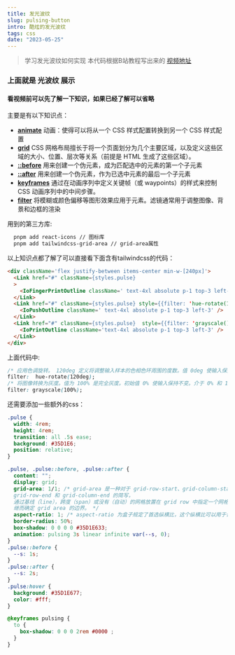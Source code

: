 ```yaml
---
title: 发光波纹
slug: pulsing-button
intro: 酷炫的发光波纹
tags: css
date: "2023-05-25"
---
```


> 学习发光波纹如何实现
> 本代码根据B站教程写出来的 [视频地址](https://www.bilibili.com/video/BV1cT4y1r78x/?vd_source=26a4aad2cbda10f889b9011c4ba6bbcc)

### 上面就是 光波纹 展示

#### 看视频前可以先了解一下知识，如果已经了解可以省略
主要是有以下知识点：
- **[animate](https://developer.mozilla.org/zh-CN/docs/Web/CSS/CSS_Animations/Using_CSS_animations)**
动画：使得可以将从一个 CSS 样式配置转换到另一个 CSS 样式配置
- **[grid](https://developer.mozilla.org/zh-CN/docs/Web/CSS/CSS_Grid_Layout)**
CSS 网格布局擅长于将一个页面划分为几个主要区域，以及定义这些区域的大小、位置、层次等关系（前提是 HTML 生成了这些区域）。
- **[::before](https://developer.mozilla.org/zh-CN/docs/Web/CSS/::before)**
用来创建一个伪元素，成为匹配选中的元素的第一个子元素
- **[::after](https://developer.mozilla.org/zh-CN/docs/Web/CSS/::after)**
用来创建一个伪元素，作为已选中元素的最后一个子元素
- **[keyframes](https://developer.mozilla.org/zh-CN/docs/Web/CSS/@keyframes)**
通过在动画序列中定义关键帧（或 waypoints）的样式来控制 CSS 动画序列中的中间步骤。
- **[filter](https://developer.mozilla.org/zh-CN/docs/Web/CSS/filter)**
将模糊或颜色偏移等图形效果应用于元素。滤镜通常用于调整图像、背景和边框的渲染

用到的第三方库:
```bash
  pnpm add react-icons // 图标库
  pnpm add tailwindcss-grid-area // grid-area属性
```

以上知识点都了解了可以直接看下面含有tailwindcss的代码：
```html
<div className='flex justify-between items-center min-w-[240px]'>
  <Link href="#" className={styles.pulse}
  >
    <IoFingerPrintOutline className=' text-4xl absolute p-1 top-3 left-3'/>
  </Link>
  <Link href="#" className={styles.pulse} style={{filter: 'hue-rotate(120deg)'}} >
    <IoPushOutline className=' text-4xl absolute p-1 top-3 left-3' />
  </Link>
  <Link href="#" className={styles.pulse}  style={{filter: 'grayscale()'}}>
    <IoPrintOutline className='text-4xl absolute p-1 top-3 left-3' />
  </Link>
</div>
```
上面代码中: 
```css
/* 应用色调旋转。 120deg 定义将调整输入样本的色相色环周围的度数。值 0deg 使输入保持不变。 */
filter:  hue-rotate(120deg);
/* 将图像转换为灰度。值为 100% 是完全灰度。初始值 0% 使输入保持不变。介于 0% 和 100% 之间的值会产生效果的线性乘数。默认100% */
filter: grayscale(100%);
```
还需要添加一些额外的css：
```css
.pulse {
  width: 4rem;
  height: 4rem;
  transition: all .5s ease;
  background: #35D1E6;
  position: relative;
}

.pulse, .pulse::before, .pulse::after {
  content: "";
  display: grid;
  grid-area: 1/1; /* grid-area 是一种对于 grid-row-start、grid-column-start、
  grid-row-end 和 grid-column-end 的简写，
  通过基线（line），跨度（span）或没有（自动）的网格放置在 grid row 中指定一个网格项的大小和位置，
  继而确定 grid area 的边界。 */
  aspect-ratio: 1; /* aspect-ratio 为盒子规定了首选纵横比，这个纵横比可以用于计算 auto 尺寸以及其他布局函数。 */
  border-radius: 50%;
  box-shadow: 0 0 0 0 #35D1E633;
  animation: pulsing 3s linear infinite var(--s, 0);
}
.pulse::before {
  --s: 1s;
}
.pulse::after {
  --s: 2s;
}
.pulse:hover {
  background: #35D1E677;
  color: #fff;
}

@keyframes pulsing {
  to {
    box-shadow: 0 0 0 2rem #0000 ;
  }
}
```
